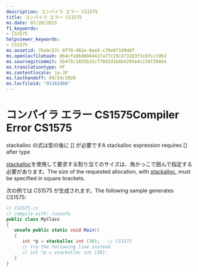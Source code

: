 ```yaml
---
description: コンパイラ エラー CS1575
title: コンパイラ エラー CS1575
ms.date: 07/20/2015
f1_keywords:
- CS1575
helpviewer_keywords:
- CS1575
ms.assetid: 76a9c57c-8f79-482e-9ae8-c70e8f199dd7
ms.openlocfilehash: 864cfa96d866441fa77c29cd73163f3c6fcc7d63
ms.sourcegitcommit: 5b475c1855b32cf78d2d1bbb4295e4c236f39464
ms.translationtype: HT
ms.contentlocale: ja-JP
ms.lasthandoff: 09/24/2020
ms.locfileid: "91162466"
---
```

# <a name="compiler-error-cs1575"></a><span data-ttu-id="51bce-103">コンパイラ エラー CS1575</span><span class="sxs-lookup"><span data-stu-id="51bce-103">Compiler Error CS1575</span></span>

<span data-ttu-id="51bce-104">stackalloc の式は型の後に [] が必要です</span><span class="sxs-lookup"><span data-stu-id="51bce-104">A stackalloc expression requires [] after type</span></span>  
  
 <span data-ttu-id="51bce-105">[stackalloc](../language-reference/operators/stackalloc.md)を使用して要求する割り当てのサイズは、角かっこで囲んで指定する必要があります。</span><span class="sxs-lookup"><span data-stu-id="51bce-105">The size of the requested allocation, with [stackalloc](../language-reference/operators/stackalloc.md), must be specified in square brackets.</span></span>  
  
 <span data-ttu-id="51bce-106">次の例では CS1575 が生成されます。</span><span class="sxs-lookup"><span data-stu-id="51bce-106">The following sample generates CS1575:</span></span>  
  
```csharp  
// CS1575.cs  
// compile with: /unsafe  
public class MyClass  
{  
   unsafe public static void Main()  
   {  
      int *p = stackalloc int (30);   // CS1575  
      // try the following line instead  
      // int *p = stackalloc int [30];  
   }  
}  
```
